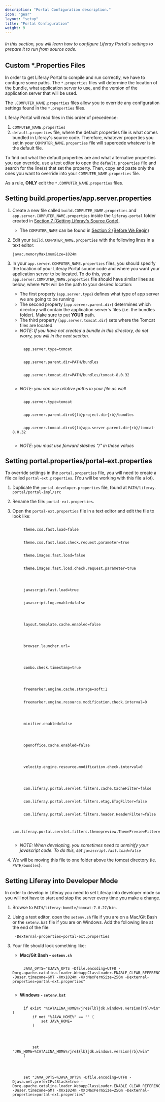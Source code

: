 ```yaml
---
description: "Portal Configuration description."
icon: "gear"
layout: "setup"
title: "Portal Configuration"
weight: 9
---
```


###### In this section, you will learn how to configure Liferay Portal's settings to prepare it to run from source code.

<article id="customPropertiesFiles">

## Custom *.Properties Files

In order to get Liferay Portal to compile and run correctly, we have to configure some paths. The `*.properties` files will determine the location of the bundle, what application server to use, and the version of the application server that will be used.

The `.COMPUTER_NAME.properties` files allow you to override any configuration settings found in the `*.properties` files.

Liferay Portal will read files in this order of precedence:

1. `COMPUTER_NAME.properties`
2. `default.properties` file, where the default properties file is what comes bundled in Liferay's source code. Therefore, whatever properties you set in your `COMPUTER_NAME.properties` file will supercede whatever is in the default file.

To find out what the default properties are and what alternative properties you can override, use a text editor to open the `default.properties` file and search for the line(s) that set the property. Then, copy and paste only the ones you want to override into your `COMPUTER_NAME.properties` file.

As a rule, **ONLY** edit the `*.COMPUTER_NAME.properties` files.

</article>

<article id="setBuildAndAppServerProperties">

## Setting build.properties/app.server.properties

1. Create a new file called `build.COMPUTER_NAME.properties` and `app.server.COMPUTER_NAME.properties` inside the `liferay-portal` folder created in [Section 7 (Getting Liferay's Source Code)](/setup/getting-liferays-source-code.html).

	- The `COMPUTER_NAME` can be found in [Section 2 (Before We Begin)](/setup/before-we-begin.html)

2. Edit your `build.COMPUTER_NAME.properties` with the following lines in a text editor:

	```
	javac.memoryMaximumSize=1024m
	```

3. In your `app.server.COMPUTER_NAME.properties` files, you should specify the location of your Liferay Portal source code and where you want your application server to be located. To do this, your `app.server.COMPUTER_NAME.properties` file should have similar lines as below, where `PATH` will be the path to your desired location:

	- The first property (`app.server.type`) defines what type of app server we are going to be running
	- The second property (`app.server.parent.dir`) determines which directory will contain the application server's files (i.e. the bundles folder). Make sure to put **YOUR** path.
	- The third property (`app.server.tomcat.dir`) sets where the Tomcat files are located.
	- _NOTE: If you have not created a bundle in this directory, do not worry, you will in the next section._

	<pre><code>
		app.server.type=tomcat
		<br>
		app.server.parent.dir=PATH/bundles
		<br>
		app.server.tomcat.dir=PATH/bundles/tomcat-8.0.32
	</code></pre>

	- _NOTE: you can use relative paths in your file as well_

	<pre><code>
		app.server.type=tomcat
		<br>
		app.server.parent.dir=${lb}project.dir{rb}/bundles
		<br>
		app.server.tomcat.dir=${lb}app.server.parent.dir{rb}/tomcat-8.0.32
	</code></pre>

	- _NOTE: you must use forward slashes "/" in these values_

</article>

<article id="settingPortalExtProperties">

## Setting portal.properties/portal-ext.properties

To override settings in the `portal.properties` file, you will need to create a file called `portal-ext.properties`. (You will be working with this file a lot).

1. Duplicate the `portal-developer.properties` file, found at `PATH/liferay-portal/portal-impl/src`

2. Rename the file: `portal-ext.properties`.

3. Open the `portal-ext.properties` file in a text editor and edit the file to look like:

	<pre><code>
		theme.css.fast.load=false
		<br>
		theme.css.fast.load.check.request.parameter=true
		<br>
		theme.images.fast.load=false
		<br>
		theme.images.fast.load.check.request.parameter=true
		<br>
		<br>
		javascript.fast.load=true
		<br>
		javascript.log.enabled=false
		<br>
		<br>
		layout.template.cache.enabled=false
		<br>
		<br>
		browser.launcher.url=
		<br>
		<br>
		combo.check.timestamp=true
		<br>
		<br>
		freemarker.engine.cache.storage=soft:1
		<br>
		freemarker.engine.resource.modification.check.interval=0
		<br>
		<br>
		minifier.enabled=false
		<br>
		<br>
		openoffice.cache.enabled=false
		<br>
		<br>
		velocity.engine.resource.modification.check.interval=0
		<br>
		<br>
		com.liferay.portal.servlet.filters.cache.CacheFilter=false
		<br>
		com.liferay.portal.servlet.filters.etag.ETagFilter=false
		<br>
		com.liferay.portal.servlet.filters.header.HeaderFilter=false
		<br>
		com.liferay.portal.servlet.filters.themepreview.ThemePreviewFilter=true
	</code></pre>

	- _NOTE: When developing, you sometimes need to unminify your javascript code. To do this, set `javascript.fast.load=false`_

4. We will be moving this file to one folder above the tomcat directory (ie. `PATH/bundles`).

</article>

<article id="settingDevMode">

## Setting Liferay into Developer Mode

In order to develop in Liferay you need to set Liferay into developer mode so you will not have to start and stop the server every time you make a change.

1. Browse to `PATH/liferay-bundle/tomcat-7.0.27/bin`.

2. Using a text editor, open the `setenv.sh` file if you are on a Mac/Git Bash or the `setenv.bat` file if you are on Windows.  Add the following line at the end of the file:
	```
	 -Dexternal-properties=portal-ext.properties
	```
3. Your file should look something like:
	- **Mac/Git Bash - `setenv.sh`**

	<pre><code>
		JAVA_OPTS="$JAVA_OPTS -Dfile.encoding=UTF8 -Dorg.apache.catalina.loader.WebappClassLoader.ENABLE_CLEAR_REFERENCES=false -Duser.timezone=GMT -Xmx1024m -XX:MaxPermSize=256m -Dexternal-properties=portal-ext.properties"
	</code></pre>

	- **Windows - `setenv.bat`**

	<pre><code>
		if exist "%CATALINA_HOME%/jre${lb}jdk.windows.version{rb}/win" (
			if not "%JAVA_HOME%" == "" (
				set JAVA_HOME=
			)
		<br>
		<br>
			set "JRE_HOME=%CATALINA_HOME%/jre${lb}jdk.windows.version{rb}/win"
		)
		<br>
		<br>
		set "JAVA_OPTS=%JAVA_OPTS% -Dfile.encoding=UTF8 -Djava.net.preferIPv4Stack=true -Dorg.apache.catalina.loader.WebappClassLoader.ENABLE_CLEAR_REFERENCES=false -Duser.timezone=GMT -Xmx1024m -XX:MaxPermSize=256m -Dexternal-properties=portal-ext.properties"
	</code></pre>

</article>
